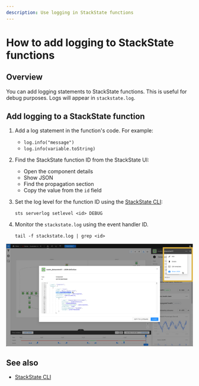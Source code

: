```yaml
---
description: Use logging in StackState functions
---
```


# How to add logging to StackState functions

## Overview

You can add logging statements to StackState functions. This is useful for debug purposes. Logs will appear in `stackstate.log`.

## Add logging to a StackState function

1. Add a log statement in the function's code. For example:
    - `log.info("message")`
    - `log.info(variable.toString)`

2. Find the StackState function ID from the StackState UI:
    - Open the component details
    - Show JSON
    - Find the propagation section
    - Copy the value from the `id` field

3. Set the log level for the function ID using the [StackState CLI](/setup/cli.md):
    ```
    sts serverlog setlevel <id> DEBUG
    ```

4. Monitor the `stackstate.log` using the event handler ID.
    ```
    tail -f stackstate.log | grep <id>
    ```
   
![Show JSON](/.gitbook/assets/v41_show-json.png)

## See also

- [StackState CLI](/setup/cli.md)
